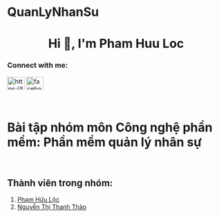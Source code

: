 # QuanLyNhanSu
<h1 align="center">Hi 👋, I'm Pham Huu Loc</h1>
<h3 align="left">Connect with me:</h3>
<p align="left">
<a href="https://twitter.com/https://twitter.com/phloc2192003" target="blank"><img align="center" src="https://raw.githubusercontent.com/rahuldkjain/github-profile-readme-generator/master/src/images/icons/Social/twitter.svg" alt="https://twitter.com/phloc2192003" height="30" width="40" /></a>
<a href="https://fb.com/facebook.com/phloc2193" target="blank"><img align="center" src="https://raw.githubusercontent.com/rahuldkjain/github-profile-readme-generator/master/src/images/icons/Social/facebook.svg" alt="facebook.com/phloc2193" height="30" width="40" /></a>
</p>
<br>
<p> 
  <h1>
  Bài tập nhóm môn Công nghệ phần mềm: Phần mềm quản lý nhân sự</h1>
  <br>
  <h2>Thành viên trong nhóm:</h2>

<ol>
  <li>
    <a href="https://fb.com/facebook.com/phloc2193" target="blank">Phạm Hữu Lộc</a></li>
  <li>
    <a href="https://fb.com/facebook.com/thanhthao29033001" target="blank">Nguyễn Thị Thanh Thảo</a>
</li>
</ol> 

<br>

</p>
